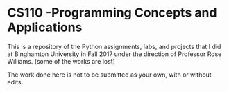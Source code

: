 # CS110 -Programming Concepts and Applications 

This is a repository of the Python assignments, labs, and projects that I did at Binghamton University in Fall 2017 under the direction of Professor Rose Williams. (some of the works are lost) 

The work done here is not to be submitted as your own, with or without edits.

